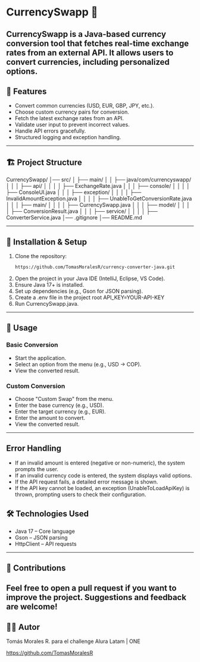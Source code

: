# CurrencySwapp 💱

CurrencySwapp is a Java-based currency conversion tool that fetches real-time exchange rates from an external API. It allows users to convert currencies, including personalized options.
---
## 🚀 Features

- Convert common currencies (USD, EUR, GBP, JPY, etc.).
- Choose custom currency pairs for conversion.
- Fetch the latest exchange rates from an API.
- Validate user input to prevent incorrect values.
- Handle API errors gracefully.
- Structured logging and exception handling.
---
## 🏗 Project Structure
CurrencySwapp/
│── src/
│   ├── main/
│   │   ├── java/com/currencyswapp/
│   │   │   ├── api/
│   │   │   │   ├── ExchangeRate.java
│   │   │   ├── console/
│   │   │   │   ├── ConsoleUI.java
│   │   │   ├── exception/
│   │   │   │   ├── InvalidAmountException.java
│   │   │   │   ├── UnableToGetConversionRate.java
│   │   │   ├── main/
│   │   │   │   ├── CurrencySwapp.java
│   │   │   ├── model/
│   │   │   │   ├── ConversionResult.java
│   │   │   ├── service/
│   │   │   │   ├── ConverterService.java
│── .gitignore
│── README.md

---
## 🔧 Installation & Setup

1. Clone the repository:
   ```bash
   https://github.com/TomasMoralesR/currency-converter-java.git

2. Open the project in your Java IDE (IntelliJ, Eclipse, VS Code).
3. Ensure Java 17+ is installed.
4. Set up dependencies (e.g., Gson for JSON parsing).
5. Create a .env file in the project root
   API_KEY=YOUR-API-KEY
6. Run CurrencySwapp.java.
---
## 📌 Usage
### Basic Conversion
- Start the application.
- Select an option from the menu (e.g., USD → COP).
- View the converted result.
### Custom Conversion
- Choose "Custom Swap" from the menu.
- Enter the base currency (e.g., USD).
- Enter the target currency (e.g., EUR).
- Enter the amount to convert.
- View the converted result.
---
## Error Handling
- If an invalid amount is entered (negative or non-numeric), the system prompts the user.
- If an invalid currency code is entered, the system displays valid options.
- If the API request fails, a detailed error message is shown.
- If the API key cannot be loaded, an exception (UnableToLoadApiKey) is thrown, prompting users to check their configuration.
##  🛠 Technologies Used
- Java 17 – Core language
- Gson – JSON parsing
- HttpClient – API requests
---
## 🤝 Contributions
Feel free to open a pull request if you want to improve the project. Suggestions and feedback are welcome! 
---
## 🧑‍💻 Autor
Tomás Morales R. para el challenge Alura Latam | ONE

https://github.com/TomasMoralesR



